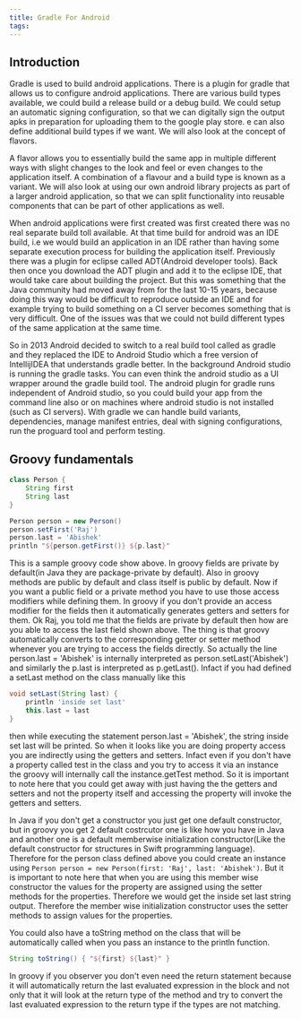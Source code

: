 ```yaml
---
title: Gradle For Android
tags:
---
```

## Introduction
Gradle is used to build android applications. There is a plugin for gradle that allows us to configure android applications. There are various build types available, we could build a release build or a debug build. We could setup an automatic signing configuration, so that we can digitally sign the output apks in preparation for uploading them to the google play store. e can also define additional build types if we want. We will also look at the concept of flavors.

A flavor allows you to essentially build the same app in multiple different ways with slight changes to the look and feel or even changes to the application itself. A combination of a flavour and a build type is known as a variant. We will also look at using our own android library projects as part of a larger android application, so that we can split functionality into reusable components that can be part of other applications as well.

<!-- more -->

When android applications were first created was first created there was no real separate build toll available. At that time build for android was an IDE build, i.e we would build an application in an IDE rather than having some separate execution process for building the application itself. Previously there was a plugin for eclipse called ADT(Android developer tools). Back then once you download the ADT plugin and add it to the eclipse IDE, that would take care about building the project. But this was something that the Java community had moved away from for the last 10-15 years, because doing this way would be difficult to reproduce outside an IDE and for example trying to build something on a CI server becomes something that is very difficult. One of the issues was that we could not build different types of the same application at the same time.

So in 2013 Android decided to switch to a real build tool called as gradle and they replaced the IDE to Android Studio which a free version of IntellijIDEA that understands gradle better. In the background Android studio is running the gradle tasks. You can even think the android studio as a UI wrapper around the gradle build tool. The android plugin for gradle runs independent of Android studio, so you could build your app from the command line also or on machines where android studio is not installed (such as CI servers). With gradle we can handle build variants, dependencies, manage manifest entries, deal with signing configurations, run the proguard tool and perform testing.

## Groovy fundamentals
```groovy
class Person {
	String first
	String last
}

Person person = new Person()
person.setFirst('Raj')
person.last = 'Abishek'
println "${person.getFirst()} ${p.last}"
```
This is a sample groovy code show above. In groovy fields are private by default(in Java they are package-private by default). Also in groovy methods are public by default and class itself is public by default. Now if you want a public field or a private method you have to use those access modifiers while defining them. In groovy if you don't provide an access modifier for the fields then it automatically generates getters and setters for them. Ok Raj, you told me that the fields are private by default then how are you able to access the last field shown above. The thing is that groovy automatically converts to the corresponding getter or setter method whenever you are trying to access the fields directly. So actually the line person.last = 'Abishek' is internally interpreted as person.setLast('Abishek') and similarly the p.last is interpreted as p.getLast(). Infact if you had defined a setLast method on the class manually like this
```groovy
void setLast(String last) {
	println 'inside set last'
	this.last = last
}
```
then while executing the statement person.last = 'Abishek', the string inside set last will be printed. So when it looks like you are doing property access you are indirectly using the getters and setters. Infact even if you don't have a property called test in the class and you try to access it via an instance the groovy will internally call the instance.getTest method. So it is important to note here that you could get away with just having the the getters and setters and not the property itself and accessing the property will invoke the getters and setters.

In Java if you don't get a constructor you just get one default constructor, but in groovy you get 2 default costrcutor one is like how you have in Java and another one is a default memberwise initialization constructor(Like the default constructor for structures in Swift programming language). Therefore for the person class defined above you could create an instance using `Person person = new Person(first: 'Raj', last: 'Abishek')`. But it is important to note here that when you are using this member wise constructor the values for the property are assigned using the setter methods for the properties. Therefore we would get the inside set last string output. Therefore the member wise initialization constructor uses the setter methods to assign values for the properties.

You could also have a toString method on the class that will be automatically called when you pass an instance to the println function.
```groovy
String toString() { "${first} ${last}" }
```
In groovy if you observer you don't even need the return statement because it will automatically return the last evaluated expression in the block and not only that it will look at the return type of the method and try to convert the last evaluated expression to the return type if the types are not matching.
